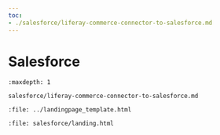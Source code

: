 ```yaml
---
toc:
- ./salesforce/liferay-commerce-connector-to-salesforce.md
---
```


# Salesforce

```{toctree}
:maxdepth: 1

salesforce/liferay-commerce-connector-to-salesforce.md
```

```{raw} html
:file: ../landingpage_template.html
```

```{raw} html
:file: salesforce/landing.html
```
